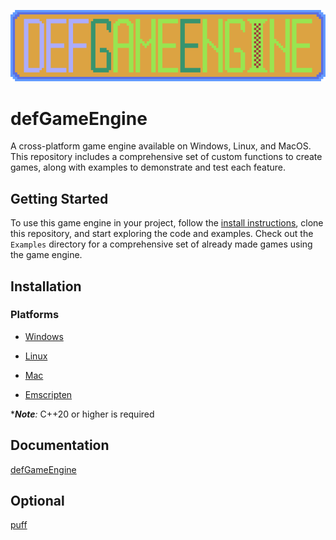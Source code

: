 <p align="center"><img src="Logos/dge_logo_large.png"></p>

# defGameEngine

A cross-platform game engine available on Windows, Linux, and MacOS. This repository includes a comprehensive set of custom functions to create games, along with examples to demonstrate and test each feature.

## Getting Started

To use this game engine in your project, follow the [install instructions](/README.md#installation), clone this repository, and start exploring the code and examples. Check out the `Examples` directory for a comprehensive set of already made games using the game engine.

## Installation

### Platforms

- [Windows](Docs/Install_Instructions_Windows.md)

- [Linux](Docs/Install_Instructions_Linux.md)

- [Mac](Docs/Install_Instructions_Mac.md)

- [Emscripten](Docs/Install_Instructions_Emscripten.md)

****Note**:* C++20 or higher is required

## Documentation

[defGameEngine](Docs/GameEngine_Doc.md)

## Optional

[puff](https://github.com/smokingplaya/puff/tree/master)
